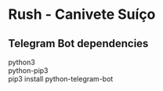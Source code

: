 # Rush - Canivete Suíço

## Telegram Bot dependencies
python3  
python-pip3  
pip3 install python-telegram-bot  

